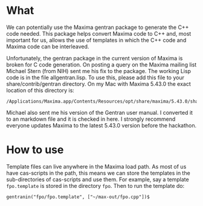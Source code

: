 # What

We can potentially use the Maxima gentran package to generate the C++
code needed. This package helps convert Maxima code to C++ and, most
important for us, allows the use of templates in which the C++ code
and Maxima code can be interleaved.

Unfortunately, the gentran package in the current version of Maxima is
broken for C code generation. On posting a query on the Maxima mailing
list Michael Stern (from NIH) sent me his fix to the package. The
working Lisp code is in the file allgentran.lisp. To use this, please
add this file to your share/contrib/gentran directory. On my Mac with
Maxima 5.43.0 the exact location of this directory is:

```
/Applications/Maxima.app/Contents/Resources/opt/share/maxima/5.43.0/share/contrib/gentran
```

Michael also sent me his version of the Gentran user manual. I
converted it to an markdown file and it is checked in here. I strongly
recommend everyone updates Maxima to the latest 5.43.0 version before
the hackathon.

# How to use

Template files can live anywhere in the Maxima load path. As most of
us have cas-scripts in the path, this means we can store the templates
in the sub-directories of cas-scripts and use them. For example, say a
template ```fpo.template``` is stored in the directory ```fpo```. Then
to run the template do:

```
gentranin("fpo/fpo.template", ["~/max-out/fpo.cpp"])$
```


